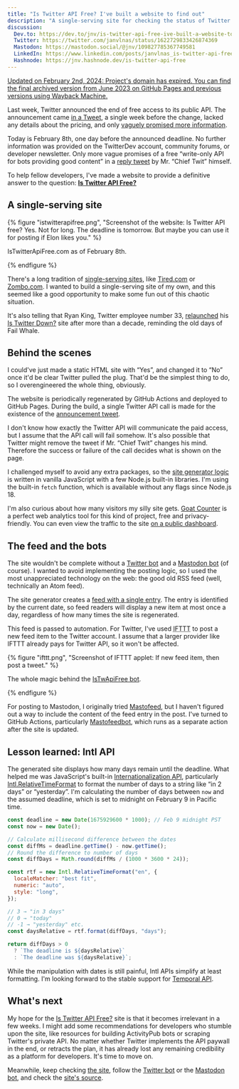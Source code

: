 ```yaml
---
title: "Is Twitter API Free? I've built a website to find out"
description: "A single-serving site for checking the status of Twitter API paywall."
discussion:
  Dev.to: https://dev.to/jnv/is-twitter-api-free-ive-built-a-website-to-find-out-3hn4
  Twitter: https://twitter.com/janvlnas/status/1622729833426874369
  Mastodon: https://mastodon.social/@jnv/109827785367749581
  LinkedIn: https://www.linkedin.com/posts/janvlnas_is-twitter-api-free-activity-7027319567878115328-qZGY
  Hashnode: https://jnv.hashnode.dev/is-twitter-api-free
---
```


<aside>

<ins datetime="2024-02-02">Updated on February 2nd, 2024: Project's domain has expired. You can find the final archived version from June 2023 [on GitHub Pages][istwitterapifree] and previous versions using [Wayback Machine](https://web.archive.org/web/20230201000000*/https://istwitterapifree.com/).</ins>

</aside>

Last week, Twitter announced the end of free access to its public API. The announcement came [in a Tweet][announcement], a single week before the change, lacked any details about the pricing, and only [vaguely promised more information](https://twitter.com/TwitterDev/status/1621027418680229888).

Today is February 8th, one day before the announced deadline. No further information was provided on the TwitterDev account, community forums, or developer newsletter. Only more vague promises of a free “write-only API for bots providing good content” in a [reply tweet](https://twitter.com/elonmusk/status/1622082025166442505) by Mr. “Chief Twit” himself.

To help fellow developers, I've made a website to provide a definitive answer to the question: [**Is Twitter API Free?**][istwitterapifree]

## A single-serving site

{% figure "istwitterapifree.png", "Screenshot of the website: Is Twitter API free? Yes. Not for long. The deadline is tomorrow. But maybe you can use it for posting if Elon likes you." %}

IsTwitterApiFree.com as of February 8th.

{% endfigure %}

There's a long tradition of [single-serving sites](https://en.wikipedia.org/wiki/Single-serving_site), like [Tired.com](http://tired.com/) or [Zombo.com](https://zombo.com/). I wanted to build a single-serving site of my own, and this seemed like a good opportunity to make some fun out of this chaotic situation.

It's also telling that Ryan King, Twitter employee number 33, [relaunched](https://theryanking.com/post/is-twitter-down/) his [Is Twitter Down?](https://istwitterdown.com/) site after more than a decade, reminding the old days of Fail Whale.

## Behind the scenes

I could've just made a static HTML site with “Yes”, and changed it to “No” once it'd be clear Twitter pulled the plug. That'd be the simplest thing to do, so I overengineered the whole thing, obviously.

The website is periodically regenerated by GitHub Actions and deployed to GitHub Pages. During the build, a single Twitter API call is made for the existence of the [announcement tweet][announcement].

I don't know how exactly the Twitter API will communicate the paid access, but I assume that the API call will fail somehow. It's also possible that Twitter might remove the tweet if Mr. “Chief Twit” changes his mind. Therefore the success or failure of the call decides what is shown on the page.

I challenged myself to avoid any extra packages, so the [site generator logic][source] is written in vanilla JavaScript with a few Node.js built-in libraries. I'm using the built-in `fetch` function, which is available without any flags since Node.js 18.

I'm also curious about how many visitors my silly site gets. [Goat Counter](https://www.goatcounter.com/) is a perfect web analytics tool for this kind of project, free and privacy-friendly. You can even view the traffic to the site [on a public dashboard](https://istwitterapifree.goatcounter.com/).

## The feed and the bots

The site wouldn't be complete without a [Twitter bot](https://twitter.com/IsTwApiFree) and a [Mastodon bot](https://masto.ai/@istwitterapifree) (of course). I wanted to avoid implementing the posting logic, so I used the most unappreciated technology on the web: the good old RSS feed (well, technically an Atom feed).

The site generator creates a [feed with a single entry](https://jnv.github.io/istwitterapifree.com/feed.xml). The entry is identified by the current date, so feed readers will display a new item at most once a day, regardless of how many times the site is regenerated.

This feed is passed to automation. For Twitter, I've used <acronym title="If This Then That">IFTTT</acronym> to post a new feed item to the Twitter account. I assume that a larger provider like IFTTT already pays for Twitter API, so it won't be affected.

{% figure "ifttt.png", "Screenshot of IFTTT applet: If new feed item, then post a tweet." %}

The whole magic behind the [IsTwApiFree bot](https://twitter.com/IsTwApiFree).

{% endfigure %}

For posting to Mastodon, I originally tried [Mastofeed](https://mastofeed.org/), but I haven't figured out a way to include the content of the feed entry in the post. I've turned to GitHub Actions, particularly [Mastofeedbot](https://github.com/joschi/mastofeedbot), which runs as a separate action after the site is updated.

## Lesson learned: Intl API

The generated site displays how many days remain until the deadline. What helped me was JavaScript's built-in [Internationalization API](https://developer.mozilla.org/en-US/docs/Web/JavaScript/Reference/Global_Objects/Intl), particularly [Intl.RelativeTimeFormat](https://developer.mozilla.org/en-US/docs/Web/JavaScript/Reference/Global_Objects/Intl/RelativeTimeFormat/RelativeTimeFormat) to format the number of days to a string like “in 2 days” or “yesterday”. I'm calculating the number of days between `now` and the assumed deadline, which is set to midnight on February 9 in Pacific time.

```js
const deadline = new Date(1675929600 * 1000); // Feb 9 midnight PST
const now = new Date();

// Calculate millisecond difference between the dates
const diffMs = deadline.getTime() - now.getTime();
// Round the difference to number of days
const diffDays = Math.round(diffMs / (1000 * 3600 * 24));

const rtf = new Intl.RelativeTimeFormat("en", {
  localeMatcher: "best fit",
  numeric: "auto",
  style: "long",
});

// 3 → "in 3 days"
// 0 → "today"
// -1 → "yesterday" etc.
const daysRelative = rtf.format(diffDays, "days");

return diffDays > 0
  ? `The deadline is ${daysRelative}`
  : `The deadline was ${daysRelative}`;
```

While the manipulation with dates is still painful, Intl APIs simplify at least formatting. I'm looking forward to the stable support for [Temporal API](https://tc39.es/proposal-temporal/docs/).

## What's next

My hope for the [Is Twitter API Free?][istwitterapifree] site is that it becomes irrelevant in a few weeks. I might add some recommendations for developers who stumble upon the site, like resources for building ActivityPub bots or scraping Twitter's private API. No matter whether Twitter implements the API paywall in the end, or retracts the plan, it has already lost any remaining credibility as a platform for developers. It's time to move on.

Meanwhile, keep checking [the site][istwitterapifree], follow the [Twitter bot](https://twitter.com/IsTwApiFree) or the [Mastodon bot](https://masto.ai/@istwitterapifree), and check the [site's source][source].

[istwitterapifree]: https://jnv.github.io/istwitterapifree.com/
[announcement]: https://twitter.com/TwitterDev/status/1621026986784337922
[source]: https://github.com/jnv/istwitterapifree.com
